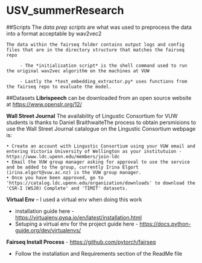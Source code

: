 # USV_summerResearch

##Scripts
	The *data prep scripts* are what was used to preprocess the data into a format acceptable by wav2vec2

	The data within the fairseq folder contains output logs and config files that are in the directory structure that matches the fairseq repo

 		 - The *initialisation script* is the shell command used to run the original wav2vec algorithm on the machines at VUW

  		 - Lastly the *test_embedding_extractor.py* uses functions from the fairseq repo to evaluate the model. 

##Datasets
**Librispeech** can be downloaded from an open source website at https://www.openslr.org/12/

**Wall Street Journal** The availability of Lingustic Consortium for VUW students is thanks to Daniel BraithwaiteThe process to obtain persmisions to use the Wall Street Journal catalogue on the Lingustic Consortium webpage is:

    • Create an account with Lingustic Consortium using your VUW email and entering Victoria University of Wellington as your institutuion - https://www.ldc.upenn.edu/members/join-ldc
    • Email the VUW group manager asking for approval to use the service and be added to the group, currently Irina Elgort (irina.elgort@vuw.ac.nz) is the VUW group manager.
    • Once you have been approved, go to 'https://catalog.ldc.upenn.edu/organization/downloads' to download the 'CSR-I (WSJ0) Complete' and 'TIMIT' datasets.

**Virtual Env** – I used a virtual env when doing this work
   - installation guide here - https://virtualenv.pypa.io/en/latest/installation.html
   - Setuping a virtual env for the project guide here - https://docs.python-guide.org/dev/virtualenvs/

**Fairseq Install Process** - https://github.com/pytorch/fairseq
   - Follow the installation and Requirements section of the ReadMe file
